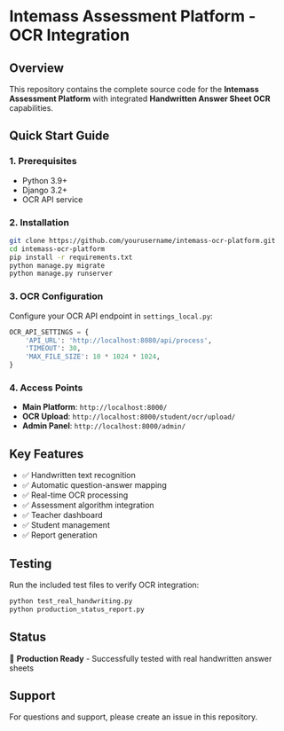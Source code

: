 # Intemass Assessment Platform - OCR Integration

## Overview
This repository contains the complete source code for the **Intemass Assessment Platform** with integrated **Handwritten Answer Sheet OCR** capabilities.

## Quick Start Guide

### 1. Prerequisites
- Python 3.9+
- Django 3.2+
- OCR API service

### 2. Installation
```bash
git clone https://github.com/yourusername/intemass-ocr-platform.git
cd intemass-ocr-platform
pip install -r requirements.txt
python manage.py migrate
python manage.py runserver
```

### 3. OCR Configuration
Configure your OCR API endpoint in `settings_local.py`:
```python
OCR_API_SETTINGS = {
    'API_URL': 'http://localhost:8080/api/process',
    'TIMEOUT': 30,
    'MAX_FILE_SIZE': 10 * 1024 * 1024,
}
```

### 4. Access Points
- **Main Platform**: `http://localhost:8000/`
- **OCR Upload**: `http://localhost:8000/student/ocr/upload/`
- **Admin Panel**: `http://localhost:8000/admin/`

## Key Features
- ✅ Handwritten text recognition
- ✅ Automatic question-answer mapping
- ✅ Real-time OCR processing
- ✅ Assessment algorithm integration
- ✅ Teacher dashboard
- ✅ Student management
- ✅ Report generation

## Testing
Run the included test files to verify OCR integration:
```bash
python test_real_handwriting.py
python production_status_report.py
```

## Status
🎯 **Production Ready** - Successfully tested with real handwritten answer sheets

## Support
For questions and support, please create an issue in this repository.
